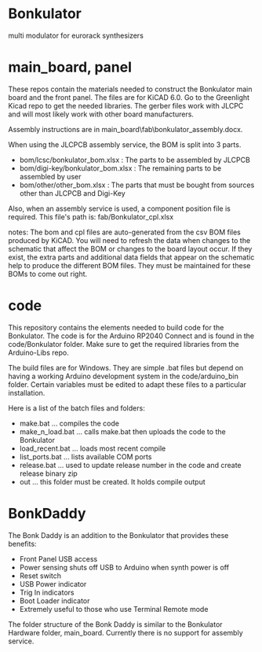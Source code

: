# Bonkulator
multi modulator for eurorack synthesizers

# main_board, panel
These repos contain the materials needed to construct the Bonkulator main board and the front panel.
The files are for KiCAD 6.0. Go to the Greenlight Kicad repo to get the needed libraries.
The gerber files work with JLCPC and will most likely work with other board manufacturers.

Assembly instructions are in main_board\fab\bonkulator_assembly.docx.

When using the JLCPCB assembly service, the BOM is split into 3 parts.
- bom/lcsc/bonkulator_bom.xlsx : The parts to be assembled by JLCPCB
- bom/digi-key/bonkulator_bom.xlsx : The remaining parts to be assembled by user
- bom/other/other_bom.xlsx : The parts that must be bought from sources other than JLCPCB and Digi-Key

Also, when an assembly service is used, a component position file is required. This file's path is: fab/Bonkulator_cpl.xlsx

notes: 	The bom and cpl files are auto-generated from the csv BOM files produced by KiCAD. You will need to refresh the data when changes to the schematic that affect the BOM or changes to the board layout occur.
		If they exist, the extra parts and additional data fields that appear on the schematic help to produce the different BOM files. They must be maintained for these BOMs to come out right.

# code
This repository contains the elements needed to build code for the Bonkulator. 
The code is for the Arduino RP2040 Connect and is found in the code/Bonkulator folder. Make sure to get the required libraries from the Arduino-Libs repo.

The build files are for Windows. They are simple .bat files but depend on having a working Arduino development system in the code/arduino_bin folder.
Certain variables must be edited to adapt these files to a particular installation. 

Here is a list of the batch files and folders:
 
- make.bat ... compiles the code
- make_n_load.bat ... calls make.bat then uploads the code to the Bonkulator
- load_recent.bat ... loads most recent compile
- list_ports.bat ... lists available COM ports
- release.bat ... used to update release number in the code and create release binary zip
- out ... this folder must be created. It holds compile output

# BonkDaddy
The Bonk Daddy is an addition to the Bonkulator that provides these benefits:

- Front Panel USB access
- Power sensing shuts off USB to Arduino when synth power is off
- Reset switch
- USB Power indicator
- Trig In indicators
- Boot Loader indicator
- Extremely useful to those who use Terminal Remote mode

The folder structure of the Bonk Daddy is similar to the Bonkulator Hardware folder, main_board. Currently there is no support for assembly service.
